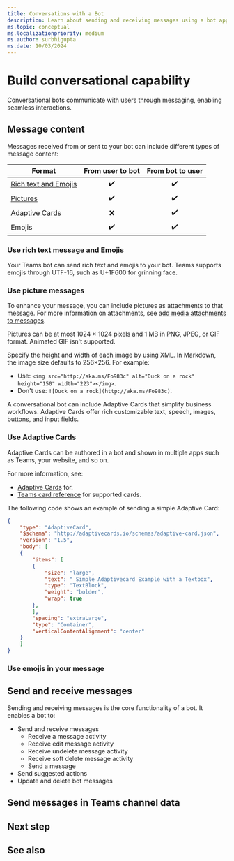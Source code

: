 ```yaml
---
title: Conversations with a Bot
description: Learn about sending and receiving messages using a bot app
ms.topic: conceptual
ms.localizationpriority: medium
ms.author: surbhigupta
ms.date: 10/03/2024
---
```


# Build conversational capability

Conversational bots communicate with users through messaging, enabling seamless interactions.

## Message content

Messages received from or sent to your bot can include different types of message content:

| Format | From user to bot | From bot to user |
| --- |:---:|:---:|
| [Rich text and Emojis](#use-rich-text-message-and-emojis) | ✔️ | ✔️ |
| [Pictures](#use-picture-messages) | ✔️ | ✔️ |
| [Adaptive Cards](#use-adaptive-cards) | ❌ | ✔️ |
| Emojis | ✔️ | ✔️ |

### Use rich text message and Emojis

Your Teams bot can send rich text and emojis to your bot. Teams supports emojis through UTF-16, such as U+1F600 for grinning face.

### Use picture messages

To enhance your message, you can include pictures as attachments to that message. For more information on attachments, see [add media attachments to messages](/azure/bot-service/dotnet/bot-builder-dotnet-add-media-attachments).

Pictures can be at most 1024 × 1024 pixels and 1 MB in PNG, JPEG, or GIF format. Animated GIF isn't supported.

Specify the height and width of each image by using XML. In Markdown, the image size defaults to 256×256. For example:

- Use: `<img src="http://aka.ms/Fo983c" alt="Duck on a rock" height="150" width="223"></img>`.
- Don't use: `![Duck on a rock](http://aka.ms/Fo983c)`.

A conversational bot can include Adaptive Cards that simplify business workflows. Adaptive Cards offer rich customizable text, speech, images, buttons, and input fields.

### Use Adaptive Cards

Adaptive Cards can be authored in a bot and shown in multiple apps such as Teams, your website, and so on.

For more information, see:

- [Adaptive Cards](~/task-modules-and-cards/cards/cards-reference.md#adaptive-card) for.
- [Teams card reference](~/task-modules-and-cards/cards/cards-reference.md) for supported cards.

The following code shows an example of sending a simple Adaptive Card:

```json
{
    "type": "AdaptiveCard",
    "$schema": "http://adaptivecards.io/schemas/adaptive-card.json",
    "version": "1.5",
    "body": [
    {
        "items": [
        {
            "size": "large",
            "text": " Simple Adaptivecard Example with a Textbox",
            "type": "TextBlock",
            "weight": "bolder",
            "wrap": true
        },
        ],
        "spacing": "extraLarge",
        "type": "Container",
        "verticalContentAlignment": "center"
    }
    ]
}
```

### Use emojis in your message

## Send and receive messages

Sending and receiving messages is the core functionality of a bot. It enables a bot to:

- Send and receive messages
  - Receive a message activity
  - Receive edit message activity
  - Receive undelete message activity
  - Receive soft delete message activity
  - Send a message
- Send suggested actions
- Update and delete bot messages

## Send messages in Teams channel data

## Next step

## See also
